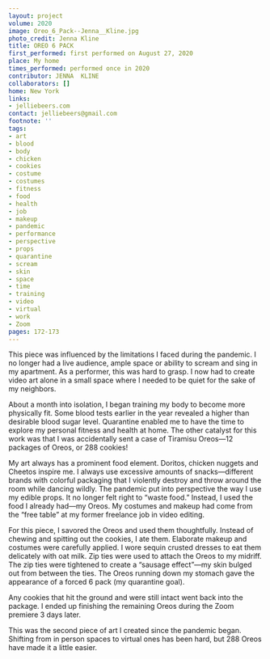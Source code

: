 ```yaml
---
layout: project
volume: 2020
image: Oreo_6_Pack--Jenna__Kline.jpg
photo_credit: Jenna Kline
title: OREO 6 PACK
first_performed: first performed on August 27, 2020
place: My home
times_performed: performed once in 2020
contributor: JENNA  KLINE
collaborators: []
home: New York
links:
- jelliebeers.com
contact: jelliebeers@gmail.com
footnote: ''
tags:
- art
- blood
- body
- chicken
- cookies
- costume
- costumes
- fitness
- food
- health
- job
- makeup
- pandemic
- performance
- perspective
- props
- quarantine
- scream
- skin
- space
- time
- training
- video
- virtual
- work
- Zoom
pages: 172-173
---
```


This piece was influenced by the limitations I faced during the pandemic. I no longer had a live audience, ample space or ability to scream and sing in my apartment. As a performer, this was hard to grasp. I now had to create video art alone in a small space where I needed to be quiet for the sake of my neighbors.

About a month into isolation, I began training my body to become more physically fit. Some blood tests earlier in the year revealed a higher than desirable blood sugar level. Quarantine enabled me to have the time to explore my personal fitness and health at home. The other catalyst for this work was that I was accidentally sent a case of Tiramisu Oreos—12 packages of Oreos, or 288 cookies!

My art always has a prominent food element. Doritos, chicken nuggets and Cheetos inspire me.  I always use excessive amounts of snacks—different brands with colorful packaging that I violently destroy and throw around the room while dancing wildly.  The pandemic put into perspective the way I use my edible props. It no longer felt right to “waste food.” Instead, I used the food I already had—my Oreos.  My costumes and makeup had come from the “free table” at my former freelance job in video editing.  

For this piece, I savored the Oreos and used them thoughtfully. Instead of chewing and spitting out the cookies, I ate them. Elaborate makeup and costumes were carefully applied. I wore sequin crusted dresses to eat them delicately with oat milk. Zip ties were used to attach the Oreos to my midriff. The zip ties were tightened to create a “sausage effect”—my skin bulged out from between the ties. The Oreos running down my stomach gave the appearance of a forced 6 pack (my quarantine goal).

Any cookies that hit the ground and were still intact went back into the package. I ended up finishing the remaining Oreos during the Zoom premiere 3 days later.

This was the second piece of art I created since the pandemic began. Shifting from in person spaces to virtual ones has been hard, but 288 Oreos have made it a little easier.